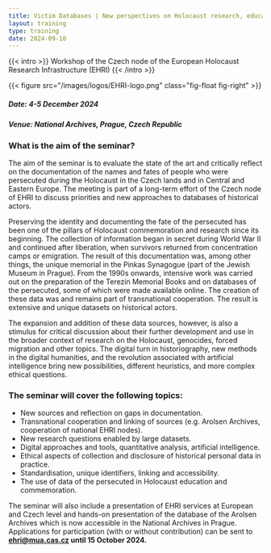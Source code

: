 ```yaml
---
title: Victim Databases | New perspectives on Holocaust research, education and remembrance
layout: training
type: training
date: 2024-09-10
---
```


{{< intro >}}
Workshop of the Czech node of the European Holocaust Research Infrastructure (EHRI)
{{< /intro >}}

{{< figure src="/images/logos/EHRI-logo.png" class="fig-float fig-right" >}}

##### Date: 4-5 December 2024
##### Venue: National Archives, Prague, Czech Republic

### What is the aim of the seminar?
The aim of the seminar is to evaluate the state of the art and critically reflect on the documentation of the names and fates of people who were persecuted during the Holocaust in the Czech lands and in Central and Eastern Europe. The meeting is part of a long-term effort of the Czech node of EHRI to discuss priorities and new approaches to databases of historical actors.

Preserving the identity and documenting the fate of the persecuted has been one of the pillars of Holocaust commemoration and research since its beginning. The collection of information began in secret during World War II and continued after liberation, when survivors returned from concentration camps or emigration. The result of this documentation was, among other things, the unique memorial in the Pinkas Synagogue (part of the Jewish Museum in Prague). From the 1990s onwards, intensive work was carried out on the preparation of the Terezín Memorial Books and on databases of the persecuted, some of which were made available online. The creation of these data was and remains part of transnational cooperation. The result is extensive and unique datasets on historical actors.

The expansion and addition of these data sources, however, is also a stimulus for critical discussion about their further development and use in the broader context of research on the Holocaust, genocides, forced migration and other topics. The digital turn in historiography, new methods in the digital humanities, and the revolution associated with artificial intelligence bring new possibilities, different heuristics, and more complex ethical questions.

### The seminar will cover the following topics:

- New sources and reflection on gaps in documentation.
- Transnational cooperation and linking of sources (e.g. Arolsen Archives, cooperation of national EHRI nodes). 
- New research questions enabled by large datasets. 
- Digital approaches and tools, quantitative analysis, artificial intelligence. 
- Ethical aspects of collection and disclosure of historical personal data in practice. 
- Standardisation, unique identifiers, linking and accessibility. 
- The use of data of the persecuted in Holocaust education and commemoration.

The seminar will also include a presentation of EHRI services at European and Czech level and hands-on presentation of the database of the Arolsen Archives which is now accessible in the National Archives in Prague. Applications for participation (with or without contribution) can be sent to **ehri@mua.cas.cz until 15 October 2024.**
